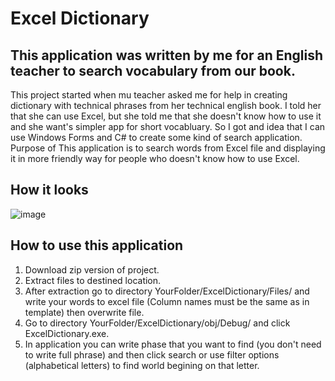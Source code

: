 # Excel Dictionary

## This application was written by me for an English teacher to search vocabulary from our book.
This project started when mu teacher asked me for help in creating dictionary with technical phrases from her technical english book. I told her that she can use Excel, but she told me that she doesn't know how to use it and she want's simpler app for short vocabluary. So I got and idea that I can use Windows Forms and C# to create some kind of search application. Purpose of This application is to search words from Excel file and displaying it in more friendly way for people who doesn't know how to use Excel.

## How it looks
![image](https://user-images.githubusercontent.com/77151114/188966731-32daa839-afb6-4771-bf80-9c8bb36b5674.png)

## How to use this application
1. Download zip version of project.
2. Extract files to destined location.
3. After extraction go to directory YourFolder/ExcelDictionary/Files/ and write your words to excel file (Column names must be the same as in template) then overwrite file.
4. Go to directory YourFolder/ExcelDictionary/obj/Debug/ and click ExcelDictionary.exe.
5. In application you can write phase that you want to find (you don't need to write full phrase) and then click search or use filter options (alphabetical letters) to find world begining on that letter.
